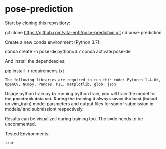 # pose-prediction
Start by cloning this repositiory:

git clone https://github.com/vita-epfl/pose-prediction.git
cd pose-prediction

Create a new conda environment (Python 3.7):

conda create -n pose-de python=3.7
conda activate pose-de

And install the dependencies:

pip install -r requirements.txt

    The following libraries are required to run this code: Pytorch 1.4.0+, OpenCV, Numpy, Pandas, PIL, matplotlib, glob, json

    
Usage
python train.py
by running python train, you will train the model for the posetrack data set. During the training it always saves the best (based on vim_train) model parameters and output files for somof submission in models/ and submission/ respectively.



Results can be visualized during training too. The code needs to be uncommented. 

Tested Environments:

    izar

